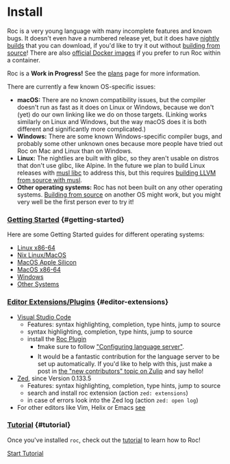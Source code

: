 # Install

Roc is a very young language with many incomplete features and known bugs. It doesn't even have a numbered release yet, but it does have [nightly builds](https://github.com/roc-lang/roc/releases) that you can download, if you'd like to try it out without [building from source](https://github.com/roc-lang/roc/blob/main/BUILDING_FROM_SOURCE.md)! There are also [official Docker images](https://hub.docker.com/u/roclang) if you prefer to run Roc within a container.

<div class="banner">
    Roc is a <b>Work in Progress!</b> See the <a href="/plans">plans</a> page for more information.
</div>

There are currently a few known OS-specific issues:
* **macOS:** There are no known compatibility issues, but the compiler doesn't run as fast as it does on Linux or Windows, because we don't (yet) do our own linking like we do on those targets. (Linking works similarly on Linux and Windows, but the way macOS does it is both different and significantly more complicated.)
* **Windows:** There are some known Windows-specific compiler bugs, and probably some other unknown ones because more people have tried out Roc on Mac and Linux than on Windows.
* **Linux:** The nightlies are built with glibc, so they aren't usable on distros that don't use glibc, like Alpine. In the future we plan to build Linux releases with [musl libc](https://wiki.musl-libc.org/) to address this, but this requires [building LLVM from source with musl](https://wiki.musl-libc.org/building-llvm.html).
* **Other operating systems:** Roc has not been built on any other operating systems. [Building from source](https://github.com/roc-lang/roc/blob/main/BUILDING_FROM_SOURCE.md) on another OS might work, but you might very well be the first person ever to try it!

### [Getting Started](#getting-started) {#getting-started}

Here are some Getting Started guides for different operating systems:
<!-- TODO detect current OS with browser and only show link for that, provide other button for others  -->

- [Linux x86-64](/install/linux_x86_64)
- [Nix Linux/MacOS](/install/nix)
- [MacOS Apple Silicon](/install/macos_apple_silicon)
- [MacOS x86-64](/install/macos_x86_64)
- [Windows](/install/windows)
- [Other Systems](/install/other)

### [Editor Extensions/Plugins](#editor-extensions) {#editor-extensions}

- [Visual Studio Code](https://visualstudio.microsoft.com/#vscode-section)
  - Features: syntax highlighting, completion, type hints, jump to source    
  - syntax highlighting, completion, type hints, jump to source 
  - install the [Roc Plugin](https://marketplace.visualstudio.com/items?itemName=IvanDemchenko.roc-lang-unofficial)
    - ❗make sure to follow ["Configuring language server"](https://github.com/ivan-demchenko/roc-vscode-unofficial?tab=readme-ov-file#configuring-language-server).
    - It would be a fantastic contribution for the language server to be set up automatically. If you'd like to help with this, just make a post in [the "new contributors" topic on Zulip](https://roc.zulipchat.com/#narrow/stream/316715-contributing/topic/new.20contributors) and say hello!
- [Zed](https://zed.dev/download), since Version 0.133.5
  - Features: syntax highlighting, completion, type hints, jump to source 
  - search and install roc extension (action `zed: extensions`)
  - in case of errors look into the Zed log (action `zed: open log`)
- For other editors like Vim, Helix or Emacs [see](https://github.com/faldor20/tree-sitter-roc)

### [Tutorial](#tutorial) {#tutorial}

Once you've installed <code>roc</code>, check out the [tutorial](/tutorial) to learn how to Roc!

<a class="btn-small" href="/tutorial">Start Tutorial</a>
